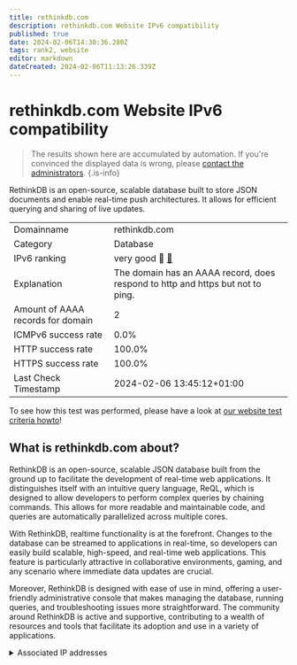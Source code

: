 ```yaml
---
title: rethinkdb.com
description: rethinkdb.com Website IPv6 compatibility
published: true
date: 2024-02-06T14:30:36.280Z
tags: rank2, website
editor: markdown
dateCreated: 2024-02-06T11:13:26.339Z
---
```


# rethinkdb.com Website IPv6 compatibility

> The results shown here are accumulated by automation. If you're convinced the displayed data is wrong, please [contact the administrators](/howto/chat). 
{.is-info}

RethinkDB is an open-source, scalable database built to store JSON documents and enable real-time push architectures. It allows for efficient querying and sharing of live updates.


|   |   |
| - | - |
| Domainname | rethinkdb.com
| Category | Database |
| IPv6 ranking | very good :2nd_place_medal: [🔗](/howto/ranking) |
| Explanation | The domain has an AAAA record, does respond to http and https but not to ping. |
| Amount of AAAA records for domain | 2 |
| ICMPv6 success rate | 0.0%|
| HTTP success rate | 100.0% |
| HTTPS success rate | 100.0% |
| Last Check Timestamp | 2024-02-06 13:45:12+01:00 |

To see how this test was performed, please have a look at [our website test criteria howto](/howto/testcriteria/website)!


## What is rethinkdb.com about?
RethinkDB is an open-source, scalable JSON database built from the ground up to facilitate the development of real-time web applications. It distinguishes itself with an intuitive query language, ReQL, which is designed to allow developers to perform complex queries by chaining commands. This allows for more readable and maintainable code, and queries are automatically parallelized across multiple cores.

With RethinkDB, realtime functionality is at the forefront. Changes to the database can be streamed to applications in real-time, so developers can easily build scalable, high-speed, and real-time web applications. This feature is particularly attractive in collaborative environments, gaming, and any scenario where immediate data updates are crucial.

Moreover, RethinkDB is designed with ease of use in mind, offering a user-friendly administrative console that makes managing the database, running queries, and troubleshooting issues more straightforward. The community around RethinkDB is active and supportive, contributing to a wealth of resources and tools that facilitate its adoption and use in a variety of applications.



<details>
<summary>Associated IP addresses</summary>

2600:1f18:2489:8200::c8

2600:1f18:2489:8202::c8

</details>
